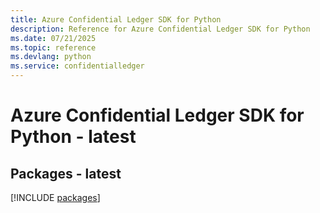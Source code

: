 ```yaml
---
title: Azure Confidential Ledger SDK for Python
description: Reference for Azure Confidential Ledger SDK for Python
ms.date: 07/21/2025
ms.topic: reference
ms.devlang: python
ms.service: confidentialledger
---
```

# Azure Confidential Ledger SDK for Python - latest
## Packages - latest
[!INCLUDE [packages](confidential-ledger-index.md)]